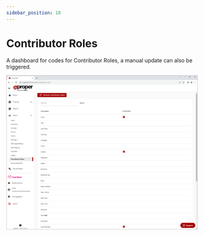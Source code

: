 ```yaml
---
sidebar_position: 10
---
```


# Contributor Roles
A dashboard for codes for Contributor Roles, a manual update can also be triggered.

![Contributor Roles Dashboard](../../../static/img/pages/admin/codes-management/pw_propercodes_contributorroles_dashboard.png)

